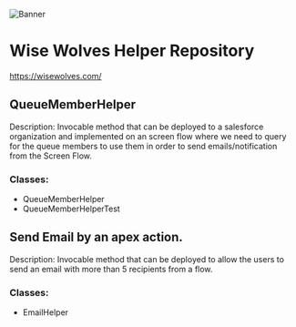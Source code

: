 ![Banner](https://github.com/CarlosTorres-WWC/WiseWolvesHelper/assets/78768243/05d9f923-a772-4aa1-ba80-a86faf60aef0)
# Wise Wolves Helper Repository
https://wisewolves.com/

## QueueMemberHelper
Description: 
Invocable method that can be deployed to a salesforce organization and implemented on an screen flow where we need to query for the queue members to use them in order to send emails/notification from the Screen Flow.
### Classes:
* QueueMemberHelper
* QueueMemberHelperTest

## Send Email by an apex action.
Description:
Invocable method that can be deployed to allow the users to send an email with more than 5 recipients from a flow.
### Classes:
* EmailHelper

